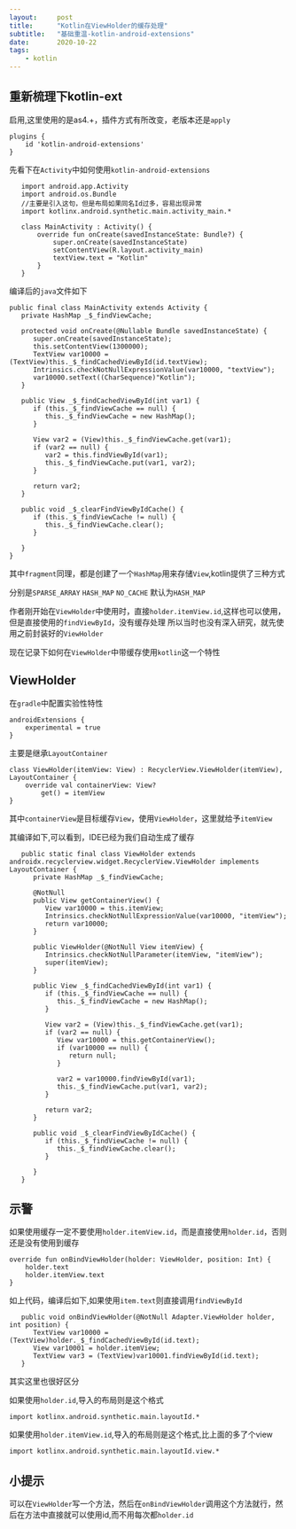 ```yaml
---
layout:     post
title:      "Kotlin在ViewHolder的缓存处理"
subtitle:   "基础重温-kotlin-android-extensions"
date:       2020-10-22
tags:
    - kotlin
---
```


## 重新梳理下kotlin-ext

启用,这里使用的是as4.+，插件方式有所改变，老版本还是`apply`

    plugins {
        id 'kotlin-android-extensions'
    }

先看下在`Activity`中如何使用`kotlin-android-extensions`

       import android.app.Activity
       import android.os.Bundle
       //主要是引入这句，但是布局如果同名Id过多，容易出现异常
       import kotlinx.android.synthetic.main.activity_main.*

       class MainActivity : Activity() {
           override fun onCreate(savedInstanceState: Bundle?) {
               super.onCreate(savedInstanceState)
               setContentView(R.layout.activity_main)
               textView.text = "Kotlin"
           }
       }

编译后的`java`文件如下

    public final class MainActivity extends Activity {
       private HashMap _$_findViewCache;

       protected void onCreate(@Nullable Bundle savedInstanceState) {
          super.onCreate(savedInstanceState);
          this.setContentView(1300000);
          TextView var10000 = (TextView)this._$_findCachedViewById(id.textView);
          Intrinsics.checkNotNullExpressionValue(var10000, "textView");
          var10000.setText((CharSequence)"Kotlin");
       }

       public View _$_findCachedViewById(int var1) {
          if (this._$_findViewCache == null) {
             this._$_findViewCache = new HashMap();
          }

          View var2 = (View)this._$_findViewCache.get(var1);
          if (var2 == null) {
             var2 = this.findViewById(var1);
             this._$_findViewCache.put(var1, var2);
          }

          return var2;
       }

       public void _$_clearFindViewByIdCache() {
          if (this._$_findViewCache != null) {
             this._$_findViewCache.clear();
          }

       }
    }

其中`fragment`同理，都是创建了一个`HashMap`用来存储`View`,kotlin提供了三种方式

分别是`SPARSE_ARRAY` `HASH_MAP` `NO_CACHE` 默认为`HASH_MAP`

作者刚开始在`ViewHolder`中使用时，直接`holder.itemView.id`,这样也可以使用，但是直接使用的`findViewById`，没有缓存处理
所以当时也没有深入研究，就先使用之前封装好的`ViewHolder`

现在记录下如何在`ViewHolder`中带缓存使用`kotlin`这一个特性

## ViewHolder

在`gradle`中配置实验性特性

    androidExtensions {
        experimental = true
    }

主要是继承`LayoutContainer`

    class ViewHolder(itemView: View) : RecyclerView.ViewHolder(itemView), LayoutContainer {
        override val containerView: View?
            get() = itemView
    }

其中`containerView`是目标缓存`View`，使用`ViewHolder`，这里就给予`itemView`

其编译如下,可以看到，IDE已经为我们自动生成了缓存


       public static final class ViewHolder extends androidx.recyclerview.widget.RecyclerView.ViewHolder implements LayoutContainer {
          private HashMap _$_findViewCache;

          @NotNull
          public View getContainerView() {
             View var10000 = this.itemView;
             Intrinsics.checkNotNullExpressionValue(var10000, "itemView");
             return var10000;
          }

          public ViewHolder(@NotNull View itemView) {
             Intrinsics.checkNotNullParameter(itemView, "itemView");
             super(itemView);
          }

          public View _$_findCachedViewById(int var1) {
             if (this._$_findViewCache == null) {
                this._$_findViewCache = new HashMap();
             }

             View var2 = (View)this._$_findViewCache.get(var1);
             if (var2 == null) {
                View var10000 = this.getContainerView();
                if (var10000 == null) {
                   return null;
                }

                var2 = var10000.findViewById(var1);
                this._$_findViewCache.put(var1, var2);
             }

             return var2;
          }

          public void _$_clearFindViewByIdCache() {
             if (this._$_findViewCache != null) {
                this._$_findViewCache.clear();
             }

          }
       }

## 示警

如果使用缓存一定不要使用`holder.itemView.id`，而是直接使用`holder.id`，否则还是没有使用到缓存

    override fun onBindViewHolder(holder: ViewHolder, position: Int) {
        holder.text
        holder.itemView.text
    }

如上代码，编译后如下,如果使用`item.text`则直接调用`findViewById`

       public void onBindViewHolder(@NotNull Adapter.ViewHolder holder, int position) {
          TextView var10000 = (TextView)holder._$_findCachedViewById(id.text);
          View var10001 = holder.itemView;
          TextView var3 = (TextView)var10001.findViewById(id.text);
       }

其实这里也很好区分

如果使用`holder.id`,导入的布局则是这个格式

    import kotlinx.android.synthetic.main.layoutId.*

如果使用`holder.itemView.id`,导入的布局则是这个格式,比上面的多了个view

    import kotlinx.android.synthetic.main.layoutId.view.*

## 小提示

可以在`ViewHolder`写一个方法，然后在`onBindViewHolder`调用这个方法就行，然后在方法中直接就可以使用id,而不用每次都`holder.id`